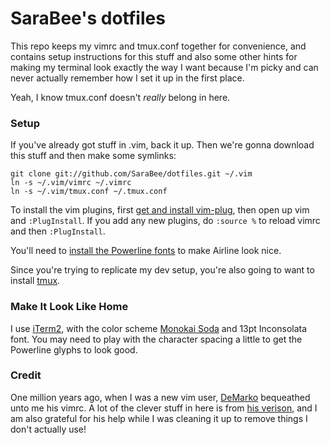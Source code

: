 SaraBee's dotfiles
=================
This repo keeps my vimrc and tmux.conf together for convenience, and contains setup instructions for this stuff
and also some other hints for making my terminal look exactly the way I want
because I'm picky and can never actually remember how I set it up in the
first place.

Yeah, I know tmux.conf doesn't *really* belong in here.

### Setup ###
If you've already got stuff in .vim, back it up. Then we're gonna download this stuff and then make some symlinks:
    
    git clone git://github.com/SaraBee/dotfiles.git ~/.vim
    ln -s ~/.vim/vimrc ~/.vimrc
    ln -s ~/.vim/tmux.conf ~/.tmux.conf

To install the vim plugins, first [get and install
vim-plug](https://github.com/junegunn/vim-plug#installation), then open up vim
and `:PlugInstall`. If you add any new plugins, do `:source %` to reload
vimrc and then `:PlugInstall`.

You'll need to [install the Powerline
fonts](https://github.com/powerline/fonts#quick-installation) to make Airline look nice.

Since you're trying to replicate my dev setup, you're also going to want to
install [tmux](https://github.com/tmux/tmux/wiki).

### Make It Look Like Home ##
I use [iTerm2](https://iterm2.com/), with the color scheme [Monokai
Soda](https://github.com/mbadolato/iTerm2-Color-Schemes/blob/master/schemes/Monokai%20Soda.itermcolors) and 13pt Inconsolata font. You may need to play with the character spacing a little to get the Powerline glyphs to look good.

### Credit ###
One million years ago, when I was a new vim user, [DeMarko](https://github.com/DeMarko) bequeathed unto
me his vimrc. A lot of the clever stuff in here is from [his
verison](https://github.com/DeMarko/dotvim), and I am also grateful for his
help while I was cleaning it up to remove things I don't actually use!
